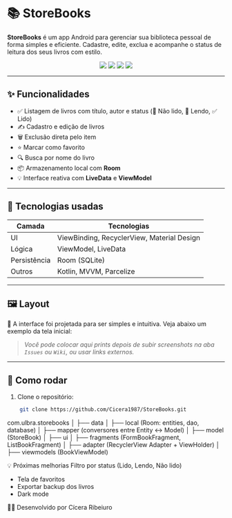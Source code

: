 # 📚 StoreBooks

**StoreBooks** é um app Android para gerenciar sua biblioteca pessoal de forma simples e eficiente. Cadastre, edite, exclua e acompanhe o status de leitura dos seus livros com estilo.

<div align="center">
  <img src="https://img.shields.io/badge/Kotlin-1.9-blueviolet?logo=kotlin" />
  <img src="https://img.shields.io/badge/MVVM-Architecture-blue" />
  <img src="https://img.shields.io/badge/Room-Database-green" />
  <img src="https://img.shields.io/badge/ViewBinding-enabled-brightgreen" />
</div>

---

## ✨ Funcionalidades

- ✅ Listagem de livros com título, autor e status (📕 Não lido, 📖 Lendo, ✅ Lido)
- ✍️ Cadastro e edição de livros
- 🗑️ Exclusão direta pelo item
- ⭐ Marcar como favorito
- 🔍 Busca por nome do livro
- 📦 Armazenamento local com **Room**
- 💡 Interface reativa com **LiveData** e **ViewModel**

---

## 🧱 Tecnologias usadas

| Camada | Tecnologias |
|-------|-------------|
| UI    | ViewBinding, RecyclerView, Material Design |
| Lógica | ViewModel, LiveData |
| Persistência | Room (SQLite) |
| Outros | Kotlin, MVVM, Parcelize |

---

## 🖼️ Layout

📱 A interface foi projetada para ser simples e intuitiva. Veja abaixo um exemplo da tela inicial:

> _Você pode colocar aqui prints depois de subir screenshots na aba `Issues` ou `Wiki`, ou usar links externos._

---

## 🚀 Como rodar

1. Clone o repositório:
  ```bash
      git clone https://github.com/Cicera1987/StoreBooks.git
  ````

com.ulbra.storebooks
│
├── data
│   ├── local (Room: entities, dao, database)
│   ├── mapper (conversores entre Entity <-> Model)
│   ├── model (StoreBook)
│
├── ui
│   ├── fragments (FormBookFragment, ListBookFragment)
│   ├── adapter (RecyclerView Adapter + ViewHolder)
│   ├── viewmodels (BookViewModel)


💡 Próximas melhorias
 Filtro por status (Lido, Lendo, Não lido)

-  Tela de favoritos
- Exportar backup dos livros
- Dark mode

👩‍💻 Desenvolvido por
Cícera Ribeiuro
